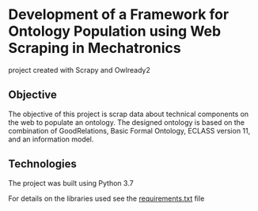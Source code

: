 # Development of a Framework for Ontology Population using Web Scraping in Mechatronics
project created with Scrapy and Owlready2

## Objective
The objective of this project is scrap data about technical components 
on the web to populate an ontology. The designed ontology is based on 
the combination of GoodRelations, Basic Formal Ontology, ECLASS version 11, and an information model.

## Technologies
The project was built using Python 3.7

For details on the libraries used see the [requirements.txt](requirements.txt) file

